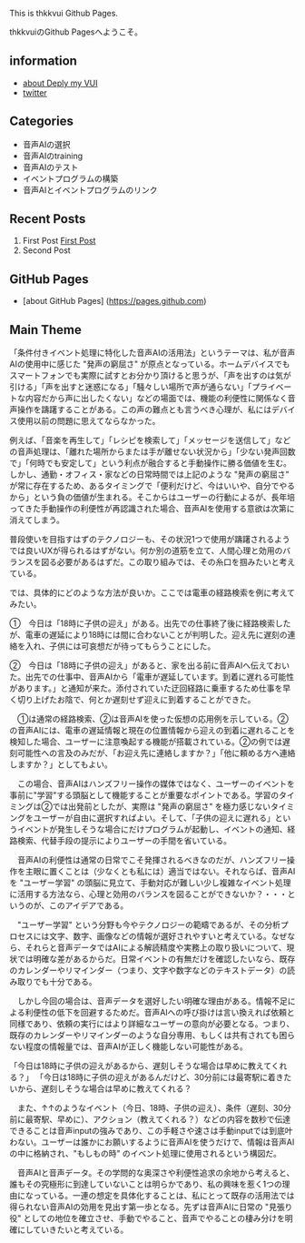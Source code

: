 This is thkkvui Github Pages.

thkkvuiのGithub Pagesへようこそ。

## **information**
- [about Deply my VUI](https://thkkvui.github.io/about)
- [twitter](https://twitter.com/thkkvui)


## **Categories**
- 音声AIの選択
- 音声AIのtraining
- 音声AIのテスト
- イベントプログラムの構築
- 音声AIとイベントプログラムのリンク


## **Recent Posts**
1. First Post [First Post](https://github.com/thkkvui/thkkvui.github.io/2022/04/22/first_post.html)
2. Second Post


## **GitHub Pages**
- [about GitHub Pages] (https://pages.github.com)


## **Main Theme**

「条件付きイベント処理に特化した音声AIの活用法」というテーマは、私が音声AIの使用中に感じた "発声の窮屈さ" が原点となっている。ホームデバイスでもスマートフォンでも実際に試すとお分かり頂けると思うが、「声を出すのは気が引ける」「声を出すと迷惑になる」「騒々しい場所で声が通らない」「プライベートな内容だから声に出したくない」などの場面では、機能の利便性に関係なく音声操作を躊躇することがある。この声の難点とも言うべき心理が、私にはデバイス使用以前の問題に思えてならなかった。

例えば、「音楽を再生して」「レシピを検索して」「メッセージを送信して」などの音声処理は、「離れた場所からまたは手が離せない状況から」「少ない発声回数で」「何時でも安定して」という利点が融合すると手動操作に勝る価値を生む。しかし、通勤・オフィス・家などの日常時間では上記のような "発声の窮屈さ" が常に存在するため、あるタイミングで「便利だけど、今はいいや、自分でやるから」という負の価値が生まれる。そこからはユーザーの行動によるが、長年培ってきた手動操作の利便性が再認識された場合、音声AIを使用する意欲は次第に消えてしまう。

普段使いを目指すはずのテクノロジーも、その状況1つで使用が躊躇されるようでは良いUXが得られるはずがない。何か別の道筋を立て、人間心理と効用のバランスを図る必要があるはずだ。この取り組みでは、その糸口を掴みたいと考えている。


では、具体的にどのような方法が良いか。ここでは電車の経路検索を例に考えてみたい。

①　今日は「18時に子供の迎え」がある。出先での仕事終了後に経路検索したが、電車の遅延により18時には間に合わないことが判明した。迎え先に遅刻の連絡を入れ、子供には可哀想だが待ってもらうことにした。

②　今日は「18時に子供の迎え」があると、家を出る前に音声AIへ伝えておいた。出先での仕事中、音声AIから「電車が遅延しています。到着に遅れる可能性があります。」と通知が来た。添付されていた迂回経路に乗車するため仕事を早く切り上げたお陰で、何とか遅刻せず迎えに到着することができた。

　①は通常の経路検索、②は音声AIを使った仮想の応用例を示している。②の音声AIには、電車の遅延情報と現在の位置情報から迎えの到着に遅れることを検知した場合、ユーザーに注意喚起する機能が搭載されている。②の例では遅刻可能性への言及のみだが、「お迎え先に連絡しますか？」「他に頼める方へ連絡しますか？」としてもよい。

　この場合、音声AIはハンズフリー操作の媒体ではなく、ユーザーのイベントを事前に"学習"する頭脳として機能することが重要なポイントである。学習のタイミングは②では出発前としたが、実際は "発声の窮屈さ" を極力感じないタイミングをユーザーが自由に選択すればよい。そして、「子供の迎えに遅れる」というイベントが発生しそうな場合にだけプログラムが起動し、イベントの通知、経路検索、代替手段の提示によりユーザーの手間を省いている。

　音声AIの利便性は通常の日常でこそ発揮されるべきなのだが、ハンズフリー操作を主眼に置くことは（少なくとも私には）適当ではない。それならば、音声AIを "ユーザー学習" の頭脳に見立て、手動対応が難しい少し複雑なイベント処理に活用する方法なら、心理と効用のバランスを図ることができないか？・・・というのが、このアイデアである。


　"ユーザー学習" という分野も今やテクノロジーの範疇であるが、その分析プロセスには文字、数字、画像などの情報が選好されやすいと考えている。なぜなら、それらと音声データではAIによる解読精度や実務上の取り扱いについて、現状では明確な差があるからだ。日常イベントの有無だけを確認したいなら、既存のカレンダーやリマインダー（つまり、文字や数字などのテキストデータ）の読み取りでも十分である。

　しかし今回の場合は、音声データを選好したい明確な理由がある。情報不足による利便性の低下を回避するためだ。音声AIへの呼び掛けは言い換えれば依頼と同様であり、依頼の実行にはより詳細なユーザーの意向が必要となる。つまり、既存のカレンダーやリマインダーのような自分専用、もしくは共有されても困らない程度の情報量では、音声AIが正しく機能しない可能性がある。

「今日は18時に子供の迎えがあるから、遅刻しそうな場合は早めに教えてくれる？」
「今日は18時に子供の迎えがあるんだけど、30分前には最寄駅に着きたいから、遅刻しそうな場合は早めに教えてくれる？

　また、↑↑のようなイベント（今日、18時、子供の迎え）、条件（遅刻、30分前に最寄駅、早めに）、アクション（教えてくれる？）などの内容を数秒で伝達できることは音声inputの強みであり、この手軽さや速さは手動inputでは到底叶わない。ユーザーは誰かにお願いするように音声AIを使うだけで、情報は音声AIの中に格納され、"もしもの時" のイベント処理に使用されるという構図だ。

　音声AIと音声データ。その学問的な奥深さや利便性追求の余地から考えると、誰もその究極形に到達していないことは明らかであり、私の興味を惹く1つの理由になっている。一連の想定を具体化することは、私にとって既存の活用法では得られない音声AIの効用を見出す第一歩となる。先ずは音声AIに日常の "見張り役" としての地位を確立させ、手動でやること、音声でやることの棲み分けを明確にしていきたいと考えている。
